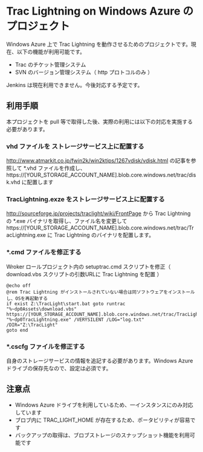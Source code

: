 # Trac Lightning on Windows Azure のプロジェクト
Windows Azure 上で Trac Lightning を動作させるためのプロジェクトです。現在、以下の機能が利用可能です。

* Trac のチケット管理システム
* SVN のバージョン管理システム（ http プロトコルのみ ）

Jenkins は現在利用できません。今後対応する予定です。


## 利用手順
本プロジェクトを pull 等で取得した後、実際の利用には以下の対応を実施する必要があります。

### vhd ファイルを ストレージサービス上に配置する
http://www.atmarkit.co.jp/fwin2k/win2ktips/1267vdisk/vdisk.html の記事を参照して *.vhd ファイルを作成し、 https://[YOUR_STORAGE_ACCOUNT_NAME].blob.core.windows.net/trac/disk.vhd に配置します

### TracLightning.exze をストレージサービス上に配置する
http://sourceforge.jp/projects/traclight/wiki/FrontPage から Trac Lightning の *.exe バイナリを取得し、ファイル名を変更して
https://[YOUR_STORAGE_ACCOUNT_NAME].blob.core.windows.net/trac/TracLightning.exe
に Trac Lightning のバイナリを配置します。

###  *.cmd ファイルを修正する
Wroker ロールプロジェクト内の setuptrac.cmd スクリプトを修正（ download.vbs スクリプトの引数URLに Trac Lightning を配置 ）
```
@echo off
@rem Trac Lightning がインストールされていない場合は同ソフトウェアをインストールし、OSを再起動する
if exist Z:\TracLight\start.bat goto runtrac
"%~dp0Assets\download.vbs" https://[YOUR_STORAGE_ACCOUNT_NAME].blob.core.windows.net/trac/TracLightning.exe
"%~dp0TracLightning.exe" /VERYSILENT /LOG="log.txt" /DIR="Z:\TracLight"
goto end
```

### *.cscfg ファイルを修正する
自身のストレージサービスの情報を追記する必要があります。Windows Azure ドライブの保存先なので、設定は必須です。

## 注意点
* Windows Azure ドライブを利用しているため、一インスタンスにのみ対応しています
* ブロブ内に TRAC_LIGHT_HOME が存在するため、ポータビリティが容易です
* バックアップの取得は、ブロブストレージのスナップショット機能を利用可能です
